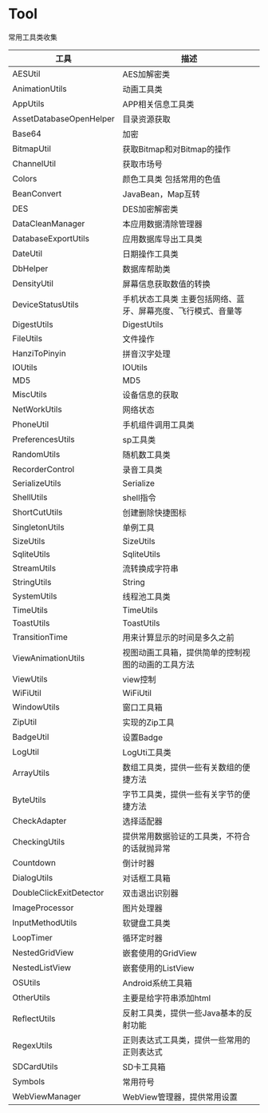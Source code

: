 # Tool
常用工具类收集

 工具 | 描述
 ---  | ---
 AESUtil| AES加解密类
 AnimationUtils| 动画工具类
 AppUtils| APP相关信息工具类
 AssetDatabaseOpenHelper| 目录资源获取
 Base64| 加密
 BitmapUtil| 获取Bitmap和对Bitmap的操作
  ChannelUtil| 获取市场号
  Colors| 颜色工具类 包括常用的色值
  BeanConvert| JavaBean，Map互转
  DES| DES加密解密类
  DataCleanManager| 本应用数据清除管理器
  DatabaseExportUtils| 应用数据库导出工具类
  DateUtil| 日期操作工具类
  DbHelper| 数据库帮助类
  DensityUtil| 屏幕信息获取数值的转换
  DeviceStatusUtils| 手机状态工具类 主要包括网络、蓝牙、屏幕亮度、飞行模式、音量等
  DigestUtils| DigestUtils
  FileUtils| 文件操作
  HanziToPinyin| 拼音汉字处理
  IOUtils| IOUtils
  MD5| MD5
  MiscUtils| 设备信息的获取
  NetWorkUtils| 网络状态
  PhoneUtil| 手机组件调用工具类
  PreferencesUtils| sp工具类
  RandomUtils| 随机数工具类
  RecorderControl| 录音工具类
  SerializeUtils| Serialize
  ShellUtils| shell指令
  ShortCutUtils| 创建删除快捷图标
 SingletonUtils| 单例工具
 SizeUtils| SizeUtils
 SqliteUtils| SqliteUtils
 StreamUtils| 流转换成字符串
 StringUtils| String
 SystemUtils| 线程池工具类
 TimeUtils| TimeUtils
 ToastUtils| ToastUtils
 TransitionTime|用来计算显示的时间是多久之前
 ViewAnimationUtils|视图动画工具箱，提供简单的控制视图的动画的工具方法
 ViewUtils|view控制
 WiFiUtil|WiFiUtil
 WindowUtils|窗口工具箱
 ZipUtil|实现的Zip工具
 BadgeUtil|设置Badge
 LogUtil|LogUti工具类
 ArrayUtils|数组工具类，提供一些有关数组的便捷方法
 ByteUtils|字节工具类，提供一些有关字节的便捷方法
 CheckAdapter|选择适配器
CheckingUtils|提供常用数据验证的工具类，不符合的话就抛异常
Countdown|倒计时器
DialogUtils|对话框工具箱
DoubleClickExitDetector|双击退出识别器
ImageProcessor|图片处理器
InputMethodUtils|软键盘工具类
LoopTimer|循环定时器
NestedGridView|嵌套使用的GridView
NestedListView|嵌套使用的ListView
OSUtils|Android系统工具箱
OtherUtils|主要是给字符串添加html
ReflectUtils|反射工具类，提供一些Java基本的反射功能
RegexUtils|正则表达式工具类，提供一些常用的正则表达式
SDCardUtils|SD卡工具箱
Symbols|常用符号
WebViewManager|WebView管理器，提供常用设置

